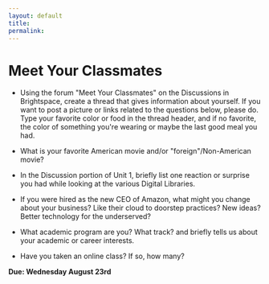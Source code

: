 ```yaml
---
layout: default
title: 
permalink:
---
```


<h1>Meet Your Classmates</h1>

- Using the forum "Meet Your Classmates" on the Discussions in Brightspace, create a thread that gives information about yourself. If you want to post a picture or links related to the questions below, please do. Type your favorite color or food in the thread header, and if no favorite, the color of something you're wearing or maybe the last good meal you had.

- What is your favorite American movie and/or "foreign"/Non-American movie?

- In the Discussion portion of Unit 1, briefly list one reaction or surprise you had while looking at the various Digital Libraries.

- If you were hired as the new CEO of Amazon, what might you change about your business? Like their cloud to doorstep practices? New ideas? Better technology for the underserved?  

- What academic program are you? What track? and briefly tells us about your academic or career interests.

- Have you taken an online class? If so, how many?


**Due: Wednesday August 23rd**